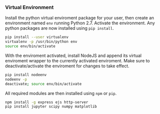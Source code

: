 ### Virtual Environment
Install the python virtual enviroment package for your user, then
create an environment named `env` running Python 2.7. Activate the environment.
Any python packages are now installed using `pip install`.
```bash
pip install --user virtualenv
virtualenv -p /usr/bin/python env
source env/bin/activate
```
With the enviroment activated, install NodeJS and append its virtual enviroment
wrapper to the currently activated enviroment. Make sure to deactivate/activate
the enviroment for changes to take effect.
```bash
pip install nodeenv
nodeenv -p
deactivate; source env/bin/activate
```
All required modules are then installed using `npm` or `pip`.
```bash
npm install -g express ejs http-server
pip install jupyter scipy numpy matplotlib
```
